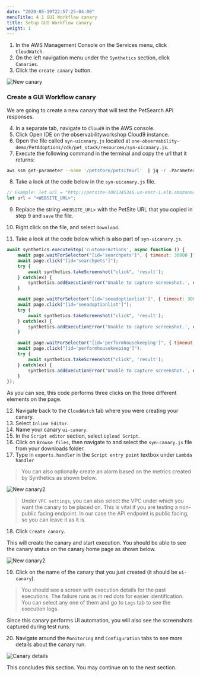```yaml
---
date: "2020-05-19T22:57:25-04:00"
menuTitle: 4.1 GUI Workflow canary
title: Setup GUI Workflow canary
weight: 1
---
```


1. In the AWS Management Console on the Services menu, click `CloudWatch`.
2. On the left navigation menu under the `Synthetics` section, click `Canaries`.
3. Click the `create canary` button.

![New canary](/images/synthetics/synthetics1.png)

### Create a GUI Workflow canary

We are going to create a new canary that will test the PetSearch API responses. 

4. In a separate tab, navigate to `Cloud9` in the AWS console.
5. Click Open IDE on the observabilityworkshop Cloud9 instance.
6. Open the file called `syn-uicanary.js` located at `one-observability-demo/PetAdoptions/cdk/pet_stack/resources/syn-uicanary.js`.
7. Execute the following command in the terminal and copy the url that it returns: 

```bash
aws ssm get-parameter --name '/petstore/petsiteurl'  | jq -r .Parameter.Value
```

8. Take a look at the code below in the `syn-uicanary.js` file.

``` javascript
// Example: let url = "http://petsite-1081345346.us-east-1.elb.amazonaws.com/";
let url = "<WEBSITE_URL>";
```

9. Replace the string `<WEBSITE_URL>` with the PetSite URL that you copied in step 9 and `save` the file.
10. Right click on the file, and select `Download`.

11. Take a look at the code below which is also part of `syn-uicanary.js`.

``` javascript
await synthetics.executeStep('customerActions', async function () {
    await page.waitForSelector("[id='searchpets']", { timeout: 30000 });
    await page.click("[id='searchpets']");
    try {
        await synthetics.takeScreenshot("click", 'result');
    } catch(ex) {
        synthetics.addExecutionError('Unable to capture screenshot.', ex);
    }

    await page.waitForSelector("[id='seeadoptionlist']", { timeout: 30000 });
    await page.click("[id='seeadoptionlist']");
    try {
        await synthetics.takeScreenshot("click", 'result');
    } catch(ex) {
        synthetics.addExecutionError('Unable to capture screenshot.', ex);
    }

    await page.waitForSelector("[id='performhousekeeping']", { timeout: 30000 });
    await page.click("[id='performhousekeeping']");
    try {
        await synthetics.takeScreenshot("click", 'result');
    } catch(ex) {
        synthetics.addExecutionError('Unable to capture screenshot.', ex);
    }
});
```

As you can see, this code performs three clicks on the three different elements on the page. 

12. Navigate back to the `CloudWatch` tab where you were creating your canary.
13. Select `Inline Editor`.
14. Name your canary `ui-canary`.
15. In the `Script editor` section, select `Upload Script`.
16. Click on `Browse files`, then navigate to and select the `syn-canary.js` file from your downloads folder. 
17. Type in `exports.handler` in the `Script entry point` textbox under `Lambda handler`

> You can also optionally create an alarm based on the metrics created by Synthetics as shown below.

![New canary2](/images/synthetics/synthetics2.png)

> Under `VPC settings`, you can also select the VPC under which you want the canary to be placed on. This is vital if you are testing a non-public facing endpoint. In our case the API endpoint is public facing, so you can leave it as it is. 

18. Click `Create canary`.

This will create the canary and start execution. You should be able to see the canary status on the canary home page as shown below.

![New canary2](/images/synthetics/synthetics5.png)

19. Click on the name of the canary that you just created (it should be `ui-canary`).
> You should see a screen with execution details for the past executions. The failure runs as in red dots for easier identification. You can select any one of them and go to `Logs` tab to see the execution logs.

Since this canary performs UI automation, you will also see the screenshots captured during test runs.

20. Navigate around the `Monitoring` and `Configuration` tabs to see more details about the canary run.

![Canary details](/images/synthetics/synthetics6.gif)

This concludes this section. You may continue on to the next section.
